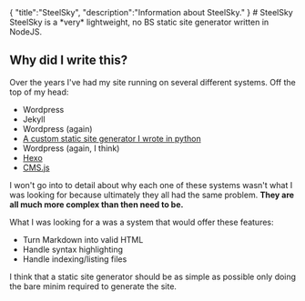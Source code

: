 <steelsky>
{
  "title":"SteelSky",
  "description":"Information about SteelSky."
}
</steelsky>
# SteelSky
SteelSky is a *very* lightweight, no BS static site generator written in NodeJS.

## Why did I write this? 
Over the years I've had my site running on several different systems. Off the top of my head:
* Wordpress
* Jekyll
* Wordpress (again)
* [A custom static site generator I wrote in python](https://github.com/NebulaCyberSolutions/IronSky)
* Wordpress (again, I think)
* [Hexo](https://hexo.io/)
* [CMS.js](https://www.npmjs.com/package/cmsjs)

I won't go into to detail about why each one of these systems wasn't what I was looking for because ultimately they all had the same problem. **They are all much more complex than then need to be.** 

What I was looking for a was a system that would offer these features:
* Turn Markdown into valid HTML
* Handle syntax highlighting
* Handle indexing/listing files 

I think that a static site generator should be as simple as possible only doing the bare minim required to generate the site. 